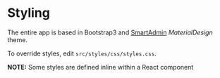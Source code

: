 # Styling

The entire app is based in Bootstrap3 and [SmartAdmin](https://wrapbootstrap.com/theme/smartadmin-responsive-webapp-WB0573SK0) _MaterialDesign_ theme.

To override styles, edit `src/styles/css/styles.css`.

**NOTE:** Some styles are defined inline within a React component

